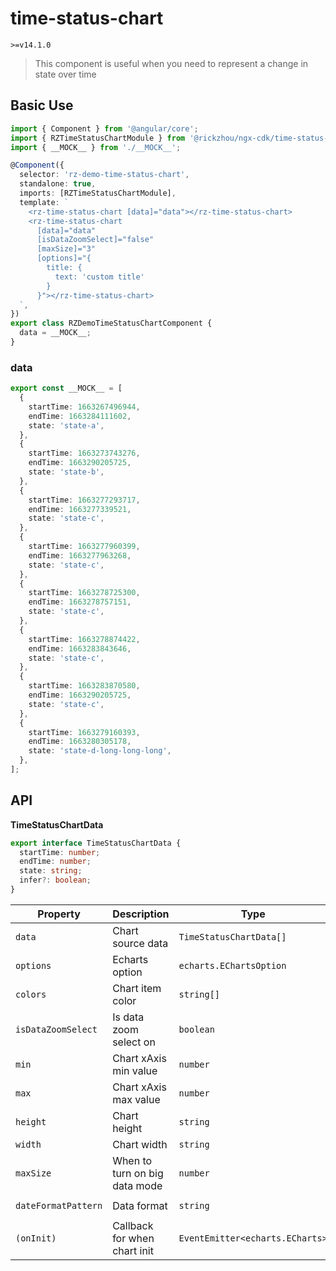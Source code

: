 # time-status-chart 

`>=v14.1.0`

> This component is useful when you need to represent a change in state over time

## Basic Use

```ts
import { Component } from '@angular/core';
import { RZTimeStatusChartModule } from '@rickzhou/ngx-cdk/time-status-chart';
import { __MOCK__ } from './__MOCK__';

@Component({
  selector: 'rz-demo-time-status-chart',
  standalone: true,
  imports: [RZTimeStatusChartModule],
  template: `
    <rz-time-status-chart [data]="data"></rz-time-status-chart>
    <rz-time-status-chart
      [data]="data"
      [isDataZoomSelect]="false"
      [maxSize]="3"
      [options]="{
        title: {
          text: 'custom title'
        }
      }"></rz-time-status-chart>
  `,
})
export class RZDemoTimeStatusChartComponent {
  data = __MOCK__;
}
```

### data
```ts
export const __MOCK__ = [
  {
    startTime: 1663267496944,
    endTime: 1663284111602,
    state: 'state-a',
  },
  {
    startTime: 1663273743276,
    endTime: 1663290205725,
    state: 'state-b',
  },
  {
    startTime: 1663277293717,
    endTime: 1663277339521,
    state: 'state-c',
  },
  {
    startTime: 1663277960399,
    endTime: 1663277963268,
    state: 'state-c',
  },
  {
    startTime: 1663278725300,
    endTime: 1663278757151,
    state: 'state-c',
  },
  {
    startTime: 1663278874422,
    endTime: 1663283843646,
    state: 'state-c',
  },
  {
    startTime: 1663283870580,
    endTime: 1663290205725,
    state: 'state-c',
  },
  {
    startTime: 1663279160393,
    endTime: 1663280305178,
    state: 'state-d-long-long-long',
  },
];
```

## API

**TimeStatusChartData**

```ts
export interface TimeStatusChartData {
  startTime: number;
  endTime: number;
  state: string;
  infer?: boolean;
}
```

| Property            | Description                   | Type                            | Default                   |
| ------------------- | ----------------------------- | ------------------------------- | ------------------------- |
| `data`              | Chart source data             | `TimeStatusChartData[]`         | -                         |
| `options`           | Echarts option                | `echarts.EChartsOption`         | -                         |
| `colors`            | Chart item color              | `string[]`                      | `['#fac858']`             |
| `isDataZoomSelect`  | Is data zoom select on        | `boolean`                       | `true`                    |
| `min`               | Chart xAxis min value         | `number`                        | -                         |
| `max`               | Chart xAxis max value         | `number`                        | -                         |
| `height`            | Chart height                  | `string`                        | `400px`                   |
| `width`             | Chart width                   | `string`                        | `100%`                    |
| `maxSize`           | When to turn on big data mode | `number`                        | `10`                      |
| `dateFormatPattern` | Data format                   | `string`                        | `MM/DD/YYYY HH:mm:ss:SSS` |
| `(onInit)`          | Callback for when chart init  | `EventEmitter<echarts.ECharts>` | -                         |

